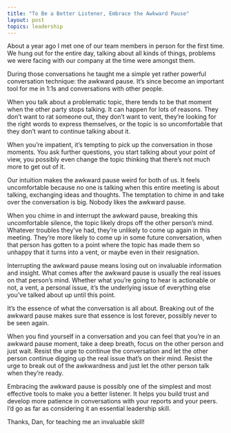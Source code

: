 ```yaml
---
title: "To Be a Better Listener, Embrace the Awkward Pause"
layout: post
topics: leadership
---
```

About a year ago I met one of our team members in person for the first time. We hung out for the entire day, talking about all kinds of things, problems we were facing with our company at the time were amongst them.

During those conversations he taught me a simple yet rather powerful conversation technique: the awkward pause. It’s since become an important tool for me in 1:1s and conversations with other people.

When you talk about a problematic topic, there tends to be that moment when the other party stops talking. It can happen for lots of reasons. They don’t want to rat someone out, they don’t want to vent, they’re looking for the right words to express themselves, or the topic is so uncomfortable that they don’t want to continue talking about it.

When you’re impatient, it’s tempting to pick up the conversation in those moments. You ask further questions, you start talking about your point of view, you possibly even change the topic thinking that there’s not much more to get out of it.

Our intuition makes the awkward pause weird for both of us. It feels uncomfortable because no one is talking when this entire meeting is about talking, exchanging ideas and thoughts. The temptation to chime in and take over the conversation is big. Nobody likes the awkward pause.

When you chime in and interrupt the awkward pause, breaking this uncomfortable silence, the topic likely drops off the other person’s mind. Whatever troubles they’ve had, they’re unlikely to come up again in this meeting. They’re more likely to come up in some future conversation, when that person has gotten to a point where the topic has made them so unhappy that it turns into a vent, or maybe even in their resignation.

Interrupting the awkward pause means losing out on invaluable information and insight. What comes after the awkward pause is usually the real issues on that person’s mind. Whether what you’re going to hear is actionable or not, a vent, a personal issue, it’s the underlying issue of everything else you’ve talked about up until this point.

It’s the essence of what the conversation is all about. Breaking out of the awkward pause makes sure that essence is lost forever, possibly never to be seen again.

When you find yourself in a conversation and you can feel that you’re in an awkward pause moment, take a deep breath, focus on the other person and just wait. Resist the urge to continue the conversation and let the other person continue digging up the real issue that’s on their mind. Resist the urge to break out of the awkwardness and just let the other person talk when they’re ready.

Embracing the awkward pause is possibly one of the simplest and most effective tools to make you a better listener. It helps you build trust and develop more patience in conversations with your reports and your peers. I’d go as far as considering it an essential leadership skill.

Thanks, Dan, for teaching me an invaluable skill!
